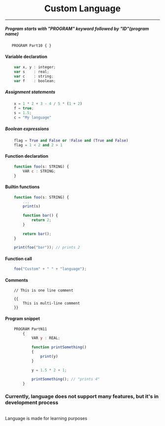 <p align="center">
    <h1 align="center">Custom Language</h1>
</p>


---

##### Program starts with "PROGRAM" keyword followed by "ID"(program name) </p>

 ```javascript
    PROGRAM Part10 { } 
```

#### Variable declaration
```javascript
    var x, y : integer;
    var s    : real; 
    var c    : string;
    var f    : boolean;
```

##### Assignment statements 
```javascript
    x = 1 * 2 + 3 - 4 / 5 * (1 + 2)
    f = true;
    s = 1.5;
    c = "My language"
```

##### Boolean expressions
```python
    flag = True and False or !False and (True and False)
    flag = 1 < 2 and 2 > 1 
```

#### Function declaration 
```javascript
    function foo(s: STRING) {
        VAR c : STRING;
    }   
```

#### Builtin functions
```javascript
    function foo(s: STRING) {
        ... 
        print(s) 
    
        function bar() {
            return 2;
        }
        
        return bar(); 
    }   
    
    print(foo("bar")); // prints 2
```

#### Function call 
```javascript
    foo("Custom" + " " + "language");
```


#### Comments 
```
    // This is one line comment 
    
    {{
        This is multi-line comment
    }}
```

#### Program snippet
```javascript
    PROGRAM PartN11
        {
            VAR y : REAL;
                        
            function printSomething()
            {
                print(y)
            }
            
            y = 1.5 * 2 + 1;
            
            printSomething(); // "prints 4" 
        }
```

### Currently, language does not support many features, but it's in development process 
<br />
Language is made for learning purposes